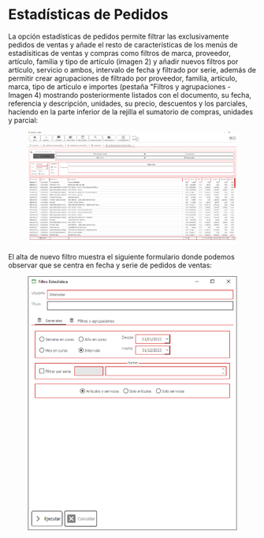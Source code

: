 # Estadísticas de Pedidos

La opción estadísticas de pedidos permite filtrar las exclusivamente pedidos de ventas y añade el resto de características de los menús de estadísiticas de ventas y compras como filtros de marca, proveedor, artículo, familia y tipo de artículo (imagen 2) y añadir nuevos filtros por artículo, servicio o ambos, intervalo de fecha y filtrado por serie, además de permitir crear agrupaciones de filtrado por proveedor, familia, artículo, marca, tipo de artículo e importes (pestaña "Filtros y agrupaciones - Imagen 4) mostrando posteriormente listados con el documento, su fecha, referencia y descripción, unidades, su precio, descuentos y los parciales, haciendo en la parte inferior de la rejilla el sumatorio de compras, unidades y parcial:

<figure><img src="../../.gitbook/assets/imagen (11).png" alt=""><figcaption></figcaption></figure>

El alta de nuevo filtro muestra el siguiente formulario donde podemos observar que se centra en fecha y serie de pedidos de ventas:

<figure><img src="../../.gitbook/assets/imagen (1) (8).png" alt=""><figcaption></figcaption></figure>

